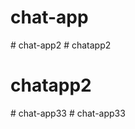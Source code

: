 # chat-app
#   c h a t - a p p 2  
 # chatapp2
# chatapp2
#   c h a t - a p p 3 3  
 #   c h a t - a p p 3 3  
 